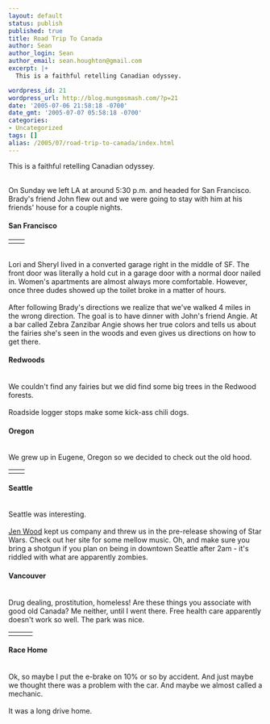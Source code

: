 ```yaml
---
layout: default
status: publish
published: true
title: Road Trip To Canada
author: Sean
author_login: Sean
author_email: sean.houghton@gmail.com
excerpt: |+
  This is a faithful retelling Canadian odyssey.

wordpress_id: 21
wordpress_url: http://blog.mungosmash.com/?p=21
date: '2005-07-06 21:58:18 -0700'
date_gmt: '2005-07-07 05:58:18 -0700'
categories:
- Uncategorized
tags: []
alias: /2005/07/road-trip-to-canada/index.html
---
```

This is a faithful retelling Canadian odyssey.

<a id="more"></a><a id="more-21"></a><br />
On Sunday we left LA at around 5:30 p.m. and headed for San Francisco.  Brady's friend John flew out and we were going to stay with him at his friends' house for a couple nights.

<h4>San Francisco</h4>

<table>
<tr>
<td><mtgib:image id=188/></td>
<td><mtgib:image id=190/></td></tr></table><br />
Lori and Sheryl lived in a converted garage right in the middle of SF.  The front door was literally a hold cut in a garage door with a normal door nailed in.  Women's apartments are almost always more comfortable.  However, once three dudes showed up the toilet broke in a matter of hours.<br />
<mtgib:image id=175/><br />
After following Brady's directions we realize that we've walked 4 miles in the wrong direction.  The goal is to have dinner with John's friend Angie.  At a bar called Zebra Zanzibar Angie shows her true colors and tells us about the fairies she's seen in the woods and even gives us directions on how to get there.<br />
<mtgib:image id=186/>

<h4>Redwoods</h4><br />
We couldn't find any fairies but we did find some big trees in the Redwood forests.<br />
<mtgib:thumb id=182/><br />
Roadside logger stops make some kick-ass chili dogs.

<h4>Oregon</h4><br />
We grew up in Eugene, Oregon so we decided to check out the old hood.

<table>
<tr>
<td><mtgib:thumb id=173/></td>
<td><mtgib:thumb id=171/></td></tr></table>

<h4>Seattle</h4><br />
Seattle was interesting.<br />
<mtgib:image id=192/><br />
<a href="http://www.jenwoodmusic.com">Jen Wood</a> kept us company and threw us in the pre-release showing of Star Wars.  Check out her site for some mellow music.  Oh, and make sure you bring a shotgun if you plan on being in downtown Seattle after 2am - it's riddled with what are apparently zombies.

<h4>Vancouver</h4><br />
Drug dealing, prostitution, homeless!  Are these things you associate with good old Canada?  Me neither, until I went there.  Free health care apparently doesn't work so well.  The park was nice.

<table>
<tr>
<td><mtgib:thumb id=194/></td>
<td><mtgib:thumb id=196/></td>
<td><mtgib:thumb id=198/></td></tr></table>

<h4>Race Home</h4><br />
Ok, so maybe I put the e-brake on 10% or so by accident.  And just maybe we thought there was a problem with the car.  And maybe we almost called a mechanic.<br />
<mtgib:thumb id=180/><br />
It was a long drive home.<br />
<mtgib:thumb id=177/><br />
<mtgib:thumb id=196/>

